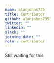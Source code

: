 ```yaml
---
name: alanjohns735
title: Contributor
github: alanjohns735
twitter: ""
linkedin: ""
slack: ""
joining_date: ""
role : contributor
---
```


Still waiting for this
